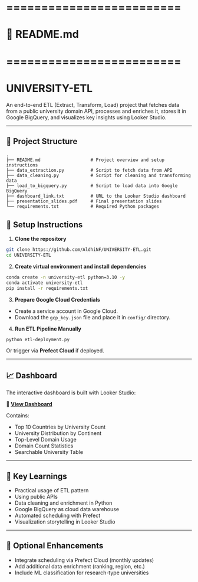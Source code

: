 # =========================
# 📄 README.md
# =========================

# UNIVERSITY-ETL

An end-to-end ETL (Extract, Transform, Load) project that fetches data from a public university domain API, processes and enriches it, stores it in Google BigQuery, and visualizes key insights using Looker Studio.

---

## 📌 Project Structure
```
.
├── README.md                   # Project overview and setup instructions
├── data_extraction.py          # Script to fetch data from API
├── data_cleaning.py            # Script for cleaning and transforming data
├── load_to_bigquery.py         # Script to load data into Google BigQuery
├── dashboard_link.txt          # URL to the Looker Studio dashboard
├── presentation_slides.pdf     # Final presentation slides
└── requirements.txt            # Required Python packages
```

## 🔧 Setup Instructions
1. **Clone the repository**
```bash
git clone https://github.com/AldhiNF/UNIVERSITY-ETL.git
cd UNIVERSITY-ETL
```

2. **Create virtual environment and install dependencies**
```bash
conda create -n university-etl python=3.10 -y
conda activate university-etl
pip install -r requirements.txt
```

3. **Prepare Google Cloud Credentials**
- Create a service account in Google Cloud.
- Download the `gcp_key.json` file and place it in `config/` directory.

4. **Run ETL Pipeline Manually**
```bash
python etl-deployment.py
```
Or trigger via **Prefect Cloud** if deployed.

---

## 📈 Dashboard
The interactive dashboard is built with Looker Studio:

**🔗 [View Dashboard](https://lookerstudio.google.com/reporting/322e7931-d2f6-4a82-b80e-fc4352682db2)**

Contains:
- Top 10 Countries by University Count
- University Distribution by Continent
- Top-Level Domain Usage
- Domain Count Statistics
- Searchable University Table

---

## 🧠 Key Learnings
- Practical usage of ETL pattern
- Using public APIs
- Data cleaning and enrichment in Python
- Google BigQuery as cloud data warehouse
- Automated scheduling with Prefect
- Visualization storytelling in Looker Studio

---

## 🚀 Optional Enhancements
- Integrate scheduling via Prefect Cloud (monthly updates)
- Add additional data enrichment (ranking, region, etc.)
- Include ML classification for research-type universities
